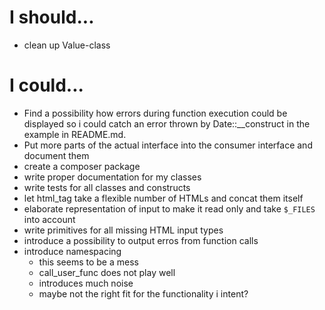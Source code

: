 # I should...

* clean up Value-class

# I could...

* Find a possibility how errors during function execution could be displayed
  so i could catch an error thrown by Date::__construct in the example in
  README.md.
* Put more parts of the actual interface into the consumer interface and 
  document them
* create a composer package
* write proper documentation for my classes
* write tests for all classes and constructs
* let html_tag take a flexible number of HTMLs and concat them itself
* elaborate representation of input to make it read only and take `$_FILES` into
  account
* write primitives for all missing HTML input types
* introduce a possibility to output erros from function calls
* introduce namespacing
    - this seems to be a mess
    - call_user_func does not play well
    - introduces much noise
    - maybe not the right fit for the functionality i intent?
